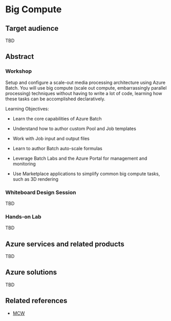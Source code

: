 # Big Compute



## Target audience
TBD

## Abstract

### Workshop

Setup and configure a scale-out media processing architecture using Azure Batch. You will use big compute (scale out compute, embarrassingly parallel processing) techniques without having to write a lot of code, learning how these tasks can be accomplished declaratively.

Learning Objectives:

-   Learn the core capabilities of Azure Batch

-   Understand how to author custom Pool and Job templates

-   Work with Job input and output files

-   Learn to author Batch auto-scale formulas

-   Leverage Batch Labs and the Azure Portal for management and monitoring

-   Use Marketplace applications to simplify common big compute tasks, such as 3D rendering

### Whiteboard Design Session
TBD

### Hands-on Lab
TBD

## Azure services and related products
TBD

## Azure solutions
TBD

## Related references
- [MCW](https://github.com/Microsoft/MCW)

